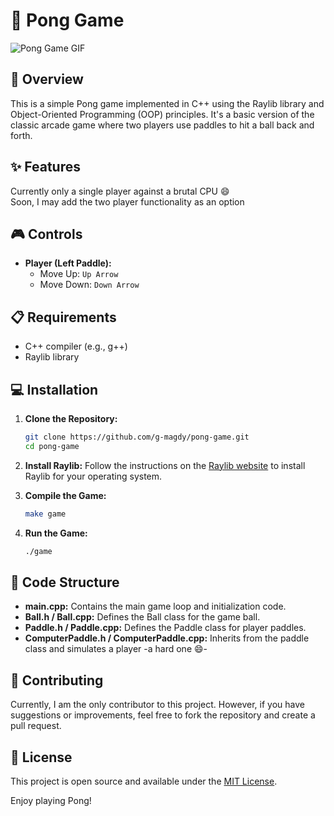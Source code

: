 # 🏓 Pong Game

![Pong Game GIF](ping-pong.gif)

## 📝 Overview

This is a simple Pong game implemented in C++ using the Raylib library and Object-Oriented Programming (OOP) principles. It's a basic version of the classic arcade game where two players use paddles to hit a ball back and forth.

## ✨ Features
Currently only a single player against a brutal CPU 😄  
Soon, I may add the two player functionality as an option

## 🎮 Controls
- **Player (Left Paddle):**
  - Move Up: `Up Arrow`
  - Move Down: `Down Arrow`

## 📋 Requirements

- C++ compiler (e.g., g++)
- Raylib library

## 💻 Installation

1. **Clone the Repository:**
    ```sh
    git clone https://github.com/g-magdy/pong-game.git
    cd pong-game
    ```

2. **Install Raylib:**
    Follow the instructions on the [Raylib website](https://www.raylib.com/) to install Raylib for your operating system.

3. **Compile the Game:**
    ```sh
    make game
    ```

4. **Run the Game:**
    ```sh
    ./game
    ```

## 📁 Code Structure

- **main.cpp:** Contains the main game loop and initialization code.
- **Ball.h / Ball.cpp:** Defines the Ball class for the game ball.
- **Paddle.h / Paddle.cpp:** Defines the Paddle class for player paddles.
- **ComputerPaddle.h / ComputerPaddle.cpp:** Inherits from the paddle class and simulates a player -a hard one 😄-

## 🤝 Contributing

Currently, I am the only contributor to this project. However, if you have suggestions or improvements, feel free to fork the repository and create a pull request.

## 📄 License

This project is open source and available under the [MIT License](LICENSE).

Enjoy playing Pong!
